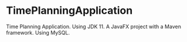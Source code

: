 # TimePlanningApplication
Time Planning Application.
Using JDK 11.
A JavaFX project with a Maven framework.
Using MySQL.
